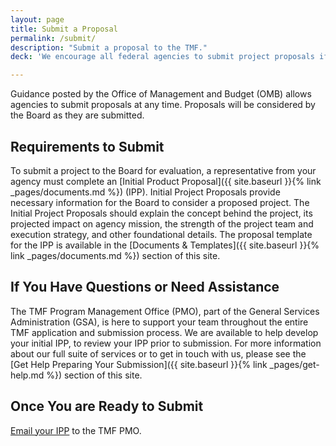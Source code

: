 ```yaml
---
layout: page
title: Submit a Proposal
permalink: /submit/
description: "Submit a proposal to the TMF."
deck: 'We encourage all federal agencies to submit project proposals if the vision, mission, and use of TMF makes sense for agency IT modernization efforts.'

---
```


Guidance posted by the Office of Management and Budget (OMB) allows agencies to submit proposals at any time. Proposals will be considered by the Board as they are submitted.

## Requirements to Submit

To submit a project to the Board for evaluation, a representative from your agency must complete an [Initial Product Proposal]({{ site.baseurl }}{% link _pages/documents.md %}) (IPP). Initial Project Proposals provide necessary information for the Board to consider a proposed project. The Initial Project Proposals should explain the concept behind the project, its projected impact on agency mission, the strength of the project team and execution strategy, and other foundational details. The proposal template for the IPP is available in the [Documents & Templates]({{ site.baseurl }}{% link _pages/documents.md %}) section of this site. 

## If You Have Questions or Need Assistance

The TMF Program Management Office (PMO), part of the General Services Administration (GSA), is here to support your team throughout the entire TMF application and submission process. We are available to help develop your initial IPP, to review your IPP prior to submission. For more information about our full suite of services or to get in touch with us, please see the [Get Help Preparing Your Submission]({{ site.baseurl }}{% link _pages/get-help.md %}) section of this site.

## Once You are Ready to Submit 

[Email your IPP](mailto:tmf@gsa.gov) to the TMF PMO.
